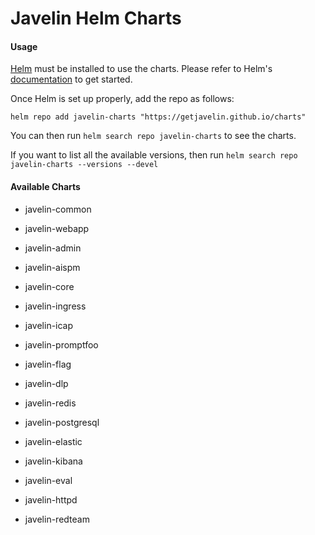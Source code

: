 # Javelin Helm Charts

#### Usage

[Helm](https://helm.sh/) must be installed to use the charts. Please refer to Helm's [documentation](https://helm.sh/docs/) to get started.

Once Helm is set up properly, add the repo as follows:

```code
helm repo add javelin-charts "https://getjavelin.github.io/charts"
```

You can then run `helm search repo javelin-charts` to see the charts.

If you want to list all the available versions, then run `helm search repo javelin-charts --versions --devel`

#### Available Charts

* javelin-common

* javelin-webapp

* javelin-admin

* javelin-aispm

* javelin-core

* javelin-ingress

* javelin-icap

* javelin-promptfoo

* javelin-flag

* javelin-dlp

* javelin-redis

* javelin-postgresql

* javelin-elastic

* javelin-kibana

* javelin-eval

* javelin-httpd

* javelin-redteam